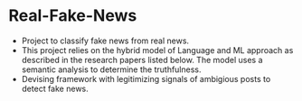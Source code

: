 # Real-Fake-News

* Project to classify fake news from real news. 
* This project relies on the hybrid model of Language and ML approach as described in the research papers listed below. The model uses a semantic 
analysis to determine the truthfulness. 
* Devising framework with legitimizing signals of ambigious posts to detect fake news. 
